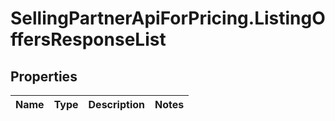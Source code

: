 # SellingPartnerApiForPricing.ListingOffersResponseList

## Properties
Name | Type | Description | Notes
------------ | ------------- | ------------- | -------------


